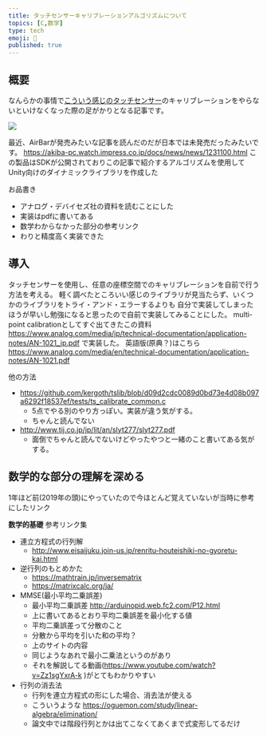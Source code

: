 ```yaml
---
title: タッチセンサーキャリブレーションアルゴリズムについて
topics: [C,数学]
type: tech
emoji: 💛
published: true
---
```


## 概要

なんらかの事情で[こういう感じのタッチセンサー](https://www.digikey.jp/ja/product-highlight/n/neonode/zforce-air-touch-sensors)のキャリブレーションをやらないといけなくなった際の足がかりとなる記事です。


![](https://images-na.ssl-images-amazon.com/images/I/61EErgl7%2B3L._AC_SX425_.jpg)


最近、AirBarが発売みたいな記事を読んだのだが日本では未発売だったみたいです。
https://akiba-pc.watch.impress.co.jp/docs/news/news/1231100.html
この製品はSDKが公開されておりこの記事で紹介するアルゴリズムを使用してUnity向けのダイナミックライブラリを作成した

お品書き

- アナログ・デバイセズ社の資料を読むことにした
- 実装はpdfに書いてある
- 数学わからなかった部分の参考リンク
- わりと精度高く実装できた
## 導入

タッチセンサーを使用し、任意の座標空間でのキャリブレーションを自前で行う方法を考える。
軽く調べたところいい感じのライブラリが見当たらず、いくつかのライブラリをトライ・アンド・エラーするよりも
自分で実装してしまったほうが早いし勉強になると思ったので自前で実装してみることにした。
multi-point calibrationとしてすぐ出てきたこの資料
https://www.analog.com/media/jp/technical-documentation/application-notes/AN-1021_jp.pdf
で実装した。
英語版(原典？)はこちら
https://www.analog.com/media/en/technical-documentation/application-notes/AN-1021.pdf

他の方法

- https://github.com/kergoth/tslib/blob/d09d2cdc0089d0bd73e4d08b097a6292f18537ef/tests/ts_calibrate_common.c
    - 5点でやる別のやり方っぽい。実装が違う気がする。
    - ちゃんと読んでない
- http://www.tij.co.jp/jp/lit/an/slyt277/slyt277.pdf
    - 面倒でちゃんと読んでないけどやったやつと一緒のこと書いてある気がする。
## 数学的な部分の理解を深める

1年ほど前(2019年の頭)にやっていたので今ほとんど覚えていないが当時に参考にしたリンク

**数学的基礎**
参考リンク集

- 連立方程式の行列解
    - http://www.eisaijuku.join-us.jp/renritu-houteishiki-no-gyoretu-kai.html
- 逆行列のもとめかた
    - https://mathtrain.jp/inversematrix
    - https://matrixcalc.org/ja/
- MMSE(最小平均二乗誤差)
    - 最小平均二乗誤差 http://arduinopid.web.fc2.com/P12.html
    - 上に書いてあるとおり平均二乗誤差を最小化する値
    - 平均二乗誤差って分散のこと
    - 分散から平均を引いた和の平均？
    - 上のサイトの内容
    - 同じようなあれで最小二乗法というのがあり
    - それを解説してる動画(https://www.youtube.com/watch?v=Zz1sgYxrA-k )がとてもわかりやすい
- 行列の消去法
    - 行列を連立方程式の形にした場合、消去法が使える
    - こういうような https://oguemon.com/study/linear-algebra/elimination/
    - 論文中では階段行列とかは出てこなくてあくまで式変形してるだけ
